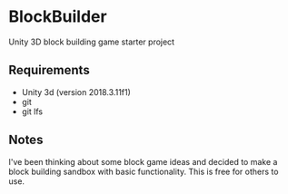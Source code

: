 # BlockBuilder
Unity 3D block building game starter project

## Requirements
* Unity 3d (version 2018.3.11f1)
* git
* git lfs

## Notes
I've been thinking about some block game ideas and decided to make a block building sandbox with basic functionality. This is free for others to use.

